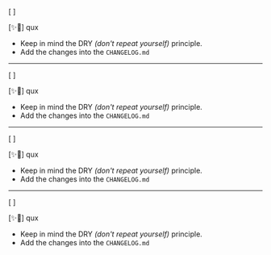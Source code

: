 [ ]

[✨🥺] qux

-   Keep in mind the DRY _(don't repeat yourself)_ principle.
-   Add the changes into the `CHANGELOG.md`

---

[ ]

[✨🥺] qux

-   Keep in mind the DRY _(don't repeat yourself)_ principle.
-   Add the changes into the `CHANGELOG.md`

---

[ ]

[✨🥺] qux

-   Keep in mind the DRY _(don't repeat yourself)_ principle.
-   Add the changes into the `CHANGELOG.md`

---

[ ]

[✨🥺] qux

-   Keep in mind the DRY _(don't repeat yourself)_ principle.
-   Add the changes into the `CHANGELOG.md`